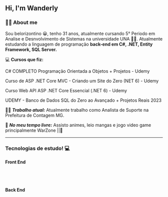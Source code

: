 ## Hi, I'm Wanderly

###  🧑🏽 About me 

Sou belorizontino 😀, tenho 31 anos, atualmente cursando 5° Periodo em Analise e Desnvolvimento de Sistemas na universidade UNA 👨‍🎓. Atualmente estudando a linguagem de programação **back-end em C#, .NET, Entity Framework, SQL Server.**



💻 **Cursos que fiz:** 

C# COMPLETO Programação Orientada a Objetos + Projetos - Udemy

Curso de ASP .NET Core MVC - Criando um Site do Zero (NET 6) - Udemy

Curso Web API ASP .NET Core Essencial (.NET 6) - Udemy

UDEMY - Banco de Dados SQL do Zero ao Avançado + Projetos Reais 2023


👨‍💼 ***Trabalho atual:*** Atualmente trabalho como Analista de Suporte na Prefeitura de Contagem MG.

🌴 ***No meu tempo livre:*** Assisto animes, leio mangas e jogo video game principalmente WarZone ||🤣

___



### Tecnologias de estudo! 💻

#### Front End

<div style="display: inline_block"><br/>
<img aling= "center" alt= "" src ="https://img.shields.io/badge/JavaScript-F7DF1E?style=for-the-badge&logo=javascript&logoColor=black" />
<img aling= "center" alt= "" src ="https://img.shields.io/badge/HTML5-E34F26?style=for-the-badge&logo=html5&logoColor=white" />
<img aling= "center" alt= "" src ="https://img.shields.io/badge/CSS3-1572B6?style=for-the-badge&logo=css3&logoColor=white" />
<img aling= "center" alt= "" src ="https://img.shields.io/badge/Bootstrap-563D7C?style=for-the-badge&logo=bootstrap&logoColor=white" />
</div>


#### Back End
<div style="display: inline_block"><br/>
<img aling= "center" alt= "" src ="https://img.shields.io/badge/C%23-239120?style=for-the-badge&logo=c-sharp&logoColor=white" />
<img aling= "center" alt= "" src ="https://img.shields.io/badge/.NET-5C2D91?style=for-the-badge&logo=.net&logoColor=white" />
<img aling= "center" alt= "" src ="https://img.shields.io/badge/MySQL-00000F?style=for-the-badge&logo=mysql&logoColor=white" />
</div>

